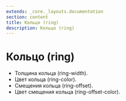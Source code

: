 ```yaml
---
extends: _core._layouts.documentation
section: content
title: Кольцо (ring)
description: Кольцо (ring)
---
```


# Кольцо (ring)

* Толщина кольца (ring-width).
* Цвет кольца (ring-color).
* Смещения кольца (ring-offset).
* Цвет смещения кольца (ring-offset-color).
